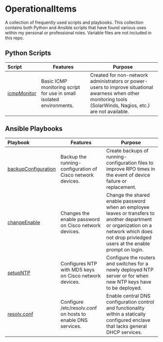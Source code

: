 # OperationalItems
A collection of frequently used scripts and playbooks. This collection contains both Python and Ansible scripts that have found various uses within my personal or professional roles. Variable files are not included in this repo.

## Python Scripts

Script              | Features | Purpose
:-------------         | ------------- | -------------
[icmpMonitor](https://github.com/NetworkNick-io/Operations/tree/main/ICMPmonitor) |  Basic ICMP monitoring script for use in small isolated environments. | Created for non-network administrators or power-users to improve situational awarness when other monitoring tools (SolarWinds, Nagios, etc.) are not available.

## Ansible Playbooks
Playbook              | Features | Purpose
:-------------         | ------------- | -------------
[backupConfiguration](127.0.0.1) |  Backup the running-configuration of Cisco network devices. | Create backups of running-configuration files to improve RPO times in the event of device failure or replacement.
[changeEnable](127.0.0.1) | Changes the enable password on Cisco network devices. | Change the shared enable password when an employee leaves or transfers to another department or organization on a network which does not drop privledged users at the enable prompt on login.
[setupNTP](127.0.0.1) | Configures NTP with MD5 keys on Cisco network devices. | Configure the routers and switches for a newly deployed NTP server or for when new NTP keys have to be deployed.
[resolv.conf](127.0.0.1) | Configure /etc/resolv.conf on hosts to enable DNS services. | Enable central DNS configuration control and functionality within a statically configured enclave that lacks general DHCP services. 
